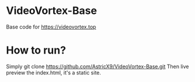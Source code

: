# VideoVortex-Base
Base code for https://videovortex.top

# How to run?
Simply git clone https://github.com/AstricX9/VideoVortex-Base.git
Then live preview the index.html, it's a static site.
